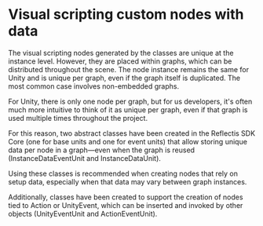 # Visual scripting custom nodes with data

The visual scripting nodes generated by the classes are unique at the instance level. However, they are placed within graphs, which can be distributed throughout the scene. The node instance remains the same for Unity and is unique per graph, even if the graph itself is duplicated. The most common case involves non-embedded graphs.

For Unity, there is only one node per graph, but for us developers, it's often much more intuitive to think of it as unique per graph, even if that graph is used multiple times throughout the project.

For this reason, two abstract classes have been created in the Reflectis SDK Core (one for base units and one for event units) that allow storing unique data per node in a graph—even when the graph is reused (InstanceDataEventUnit and InstanceDataUnit).

Using these classes is recommended when creating nodes that rely on setup data, especially when that data may vary between graph instances.

Additionally, classes have been created to support the creation of nodes tied to Action or UnityEvent, which can be inserted and invoked by other objects (UnityEventUnit and ActionEventUnit).